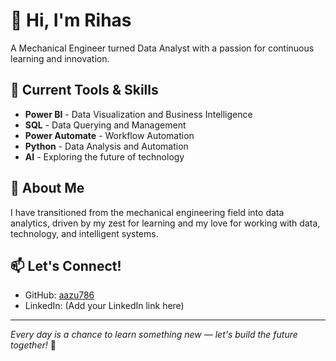 <h1>👋 Hi, I'm Rihas</h1>

<p>A Mechanical Engineer turned Data Analyst with a passion for continuous learning and innovation.</p>

<h2>🚀 Current Tools & Skills</h2>
<ul>
  <li><strong>Power BI</strong> - Data Visualization and Business Intelligence</li>
  <li><strong>SQL</strong> - Data Querying and Management</li>
  <li><strong>Power Automate</strong> - Workflow Automation</li>
  <li><strong>Python</strong> - Data Analysis and Automation</li>
  <li><strong>AI</strong> - Exploring the future of technology</li>
</ul>

<h2>🎯 About Me</h2>
<p>I have transitioned from the mechanical engineering field into data analytics, driven by my zest for learning and my love for working with data, technology, and intelligent systems.</p>

<h2>📫 Let's Connect!</h2>
<ul>
  <li>GitHub: <a href="https://github.com/aazu786">aazu786</a></li>
  <li>LinkedIn: (Add your LinkedIn link here)</li>
</ul>

<hr>

<p><em>Every day is a chance to learn something new — let's build the future together!</em> 🚀</p>
